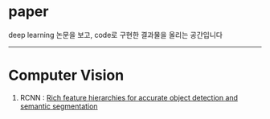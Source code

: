 # paper
deep learning 논문을 보고, code로 구현한 결과물을 올리는 공간입니다

---
# Computer Vision
1.  RCNN : [Rich feature hierarchies for accurate object detection and semantic segmentation](https://arxiv.org/abs/1311.2524)



